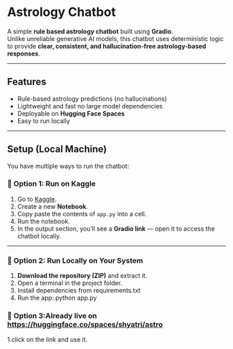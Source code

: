# Astrology Chatbot  

A simple **rule based astrology chatbot** built using **Gradio**.  
Unlike unreliable generative AI models, this chatbot uses deterministic logic to provide **clear, consistent, and hallucination-free astrology-based responses**.  

---

## Features
- Rule-based astrology predictions (no hallucinations)  
- Lightweight and fast no large model dependencies  
- Deployable on **Hugging Face Spaces**  
- Easy to run locally  

---

## Setup (Local Machine)

You have multiple ways to run the chatbot:

### 🔹 Option 1: Run on Kaggle
1. Go to [Kaggle](https://www.kaggle.com/).  
2. Create a new **Notebook**.  
3. Copy paste the contents of `app.py` into a cell.  
4. Run the notebook.  
5. In the output section, you’ll see a **Gradio link** — open it to access the chatbot locally.  

---

### 🔹 Option 2: Run Locally on Your System
1. **Download the repository (ZIP)** and extract it.  
2. Open a terminal in the project folder.  
3. Install dependencies from requirements.txt
4. Run the app: python app.py
### 🔹 Option 3:Already live on https://huggingface.co/spaces/shyatri/astro 
1.click on the link and use it.
